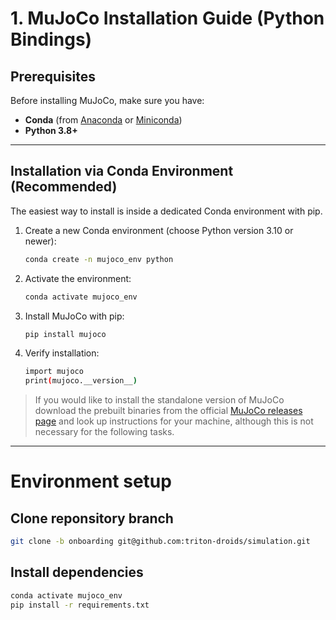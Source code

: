 # 1. MuJoCo Installation Guide (Python Bindings)

## Prerequisites

Before installing MuJoCo, make sure you have:

- **Conda** (from [Anaconda](https://www.anaconda.com/) or [Miniconda](https://docs.conda.io/en/latest/miniconda.html))
- **Python 3.8+**

---

## Installation via Conda Environment (Recommended)

The easiest way to install is inside a dedicated Conda environment with pip.

1. Create a new Conda environment (choose Python version 3.10 or newer):

   ```bash
   conda create -n mujoco_env python
   ```
2. Activate the environment:
    ```bash
   conda activate mujoco_env
   ```

3. Install MuJoCo with pip:
    ```bash
    pip install mujoco
    ```

4. Verify installation:
    ```bash
    import mujoco
    print(mujoco.__version__)
    ```

>If you would like to install the standalone version of MuJoCo download the prebuilt binaries from the official [MuJoCo releases page](https://github.com/google-deepmind/mujoco/releases) and look up instructions for your machine, although this is not necessary for the following tasks. 

---

# Environment setup

## Clone reponsitory branch
   ````bash
   git clone -b onboarding git@github.com:triton-droids/simulation.git
   ````

## Install dependencies
  ````bash
  conda activate mujoco_env
  pip install -r requirements.txt
  ````
